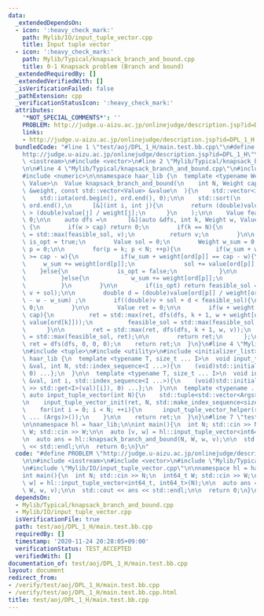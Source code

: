 ```yaml
---
data:
  _extendedDependsOn:
  - icon: ':heavy_check_mark:'
    path: Mylib/IO/input_tuple_vector.cpp
    title: Input tuple vector
  - icon: ':heavy_check_mark:'
    path: Mylib/Typical/knapsack_branch_and_bound.cpp
    title: 0-1 Knapsack problem (Branch and bound)
  _extendedRequiredBy: []
  _extendedVerifiedWith: []
  _isVerificationFailed: false
  _pathExtension: cpp
  _verificationStatusIcon: ':heavy_check_mark:'
  attributes:
    '*NOT_SPECIAL_COMMENTS*': ''
    PROBLEM: http://judge.u-aizu.ac.jp/onlinejudge/description.jsp?id=DPL_1_H
    links:
    - http://judge.u-aizu.ac.jp/onlinejudge/description.jsp?id=DPL_1_H
  bundledCode: "#line 1 \"test/aoj/DPL_1_H/main.test.bb.cpp\"\n#define PROBLEM \"\
    http://judge.u-aizu.ac.jp/onlinejudge/description.jsp?id=DPL_1_H\"\n\n#include\
    \ <iostream>\n#include <vector>\n#line 2 \"Mylib/Typical/knapsack_branch_and_bound.cpp\"\
    \n\n#line 4 \"Mylib/Typical/knapsack_branch_and_bound.cpp\"\n#include <algorithm>\n\
    #include <numeric>\n\nnamespace haar_lib {\n  template <typename Weight, typename\
    \ Value>\n  Value knapsack_branch_and_bound(\n    int N, Weight cap, const std::vector<Weight>\
    \ &weight, const std::vector<Value> &value\n  ){\n    std::vector<int> ord(N);\n\
    \    std::iota(ord.begin(), ord.end(), 0);\n\n    std::sort(\n      ord.begin(),\
    \ ord.end(),\n      [&](int i, int j){\n        return (double)value[i] / weight[i]\
    \ > (double)value[j] / weight[j];\n      }\n    );\n\n    Value feasible_sol =\
    \ 0;\n\n    auto dfs =\n      [&](auto &dfs, int k, Weight w, Value v) -> Value\
    \ {\n        if(w > cap) return 0;\n        if(k == N){\n          feasible_sol\
    \ = std::max(feasible_sol, v);\n          return v;\n        }\n\n        bool\
    \ is_opt = true;\n        Value sol = 0;\n        Weight w_sum = 0;\n        int\
    \ p = 0;\n\n        for(p = k; p < N; ++p){\n          if(w_sum + weight[ord[p]]\
    \ >= cap - w){\n            if(w_sum + weight[ord[p]] == cap - w){\n         \
    \     w_sum += weight[ord[p]];\n              sol += value[ord[p]];\n        \
    \    }else{\n              is_opt = false;\n            }\n\n            break;\n\
    \          }else{\n            w_sum += weight[ord[p]];\n            sol += value[ord[p]];\n\
    \          }\n        }\n\n        if(is_opt) return feasible_sol = std::max(feasible_sol,\
    \ v + sol);\n\n        double d = (double)value[ord[p]] / weight[ord[p]] * (cap\
    \ - w - w_sum) ;\n        if((double)v + sol + d < feasible_sol){\n          return\
    \ 0;\n        }\n\n        Value ret = 0;\n\n        if(w + weight[ord[k]] <=\
    \ cap){\n          ret = std::max(ret, dfs(dfs, k + 1, w + weight[ord[k]], v +\
    \ value[ord[k]]));\n          feasible_sol = std::max(feasible_sol, ret);\n  \
    \      }\n\n        ret = std::max(ret, dfs(dfs, k + 1, w, v));\n        feasible_sol\
    \ = std::max(feasible_sol, ret);\n\n        return ret;\n      };\n\n    auto\
    \ ret = dfs(dfs, 0, 0, 0);\n    return ret;\n  }\n}\n#line 4 \"Mylib/IO/input_tuple_vector.cpp\"\
    \n#include <tuple>\n#include <utility>\n#include <initializer_list>\n\nnamespace\
    \ haar_lib {\n  template <typename T, size_t ... I>\n  void input_tuple_vector_init(T\
    \ &val, int N, std::index_sequence<I ...>){\n    (void)std::initializer_list<int>{(void(std::get<I>(val).resize(N)),\
    \ 0) ...};\n  }\n\n  template <typename T, size_t ... I>\n  void input_tuple_vector_helper(T\
    \ &val, int i, std::index_sequence<I ...>){\n    (void)std::initializer_list<int>{(void(std::cin\
    \ >> std::get<I>(val)[i]), 0) ...};\n  }\n\n  template <typename ... Args>\n \
    \ auto input_tuple_vector(int N){\n    std::tuple<std::vector<Args> ...> ret;\n\
    \n    input_tuple_vector_init(ret, N, std::make_index_sequence<sizeof ... (Args)>());\n\
    \    for(int i = 0; i < N; ++i){\n      input_tuple_vector_helper(ret, i, std::make_index_sequence<sizeof\
    \ ... (Args)>());\n    }\n\n    return ret;\n  }\n}\n#line 7 \"test/aoj/DPL_1_H/main.test.bb.cpp\"\
    \n\nnamespace hl = haar_lib;\n\nint main(){\n  int N; std::cin >> N;\n  int64_t\
    \ W; std::cin >> W;\n\n  auto [v, w] = hl::input_tuple_vector<int64_t, int64_t>(N);\n\
    \n  auto ans = hl::knapsack_branch_and_bound(N, W, w, v);\n\n  std::cout << ans\
    \ << std::endl;\n\n  return 0;\n}\n"
  code: "#define PROBLEM \"http://judge.u-aizu.ac.jp/onlinejudge/description.jsp?id=DPL_1_H\"\
    \n\n#include <iostream>\n#include <vector>\n#include \"Mylib/Typical/knapsack_branch_and_bound.cpp\"\
    \n#include \"Mylib/IO/input_tuple_vector.cpp\"\n\nnamespace hl = haar_lib;\n\n\
    int main(){\n  int N; std::cin >> N;\n  int64_t W; std::cin >> W;\n\n  auto [v,\
    \ w] = hl::input_tuple_vector<int64_t, int64_t>(N);\n\n  auto ans = hl::knapsack_branch_and_bound(N,\
    \ W, w, v);\n\n  std::cout << ans << std::endl;\n\n  return 0;\n}\n"
  dependsOn:
  - Mylib/Typical/knapsack_branch_and_bound.cpp
  - Mylib/IO/input_tuple_vector.cpp
  isVerificationFile: true
  path: test/aoj/DPL_1_H/main.test.bb.cpp
  requiredBy: []
  timestamp: '2020-11-24 20:28:05+09:00'
  verificationStatus: TEST_ACCEPTED
  verifiedWith: []
documentation_of: test/aoj/DPL_1_H/main.test.bb.cpp
layout: document
redirect_from:
- /verify/test/aoj/DPL_1_H/main.test.bb.cpp
- /verify/test/aoj/DPL_1_H/main.test.bb.cpp.html
title: test/aoj/DPL_1_H/main.test.bb.cpp
---
```

